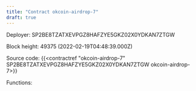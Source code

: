 ```yaml
---
title: "Contract okcoin-airdrop-7"
draft: true
---
```

Deployer: SP2BE8TZATXEVPGZ8HAFZYE5GKZ02X0YDKAN7ZTGW


 



Block height: 49375 (2022-02-19T04:48:39.000Z)

Source code: {{<contractref "okcoin-airdrop-7" SP2BE8TZATXEVPGZ8HAFZYE5GKZ02X0YDKAN7ZTGW okcoin-airdrop-7>}}

Functions:


